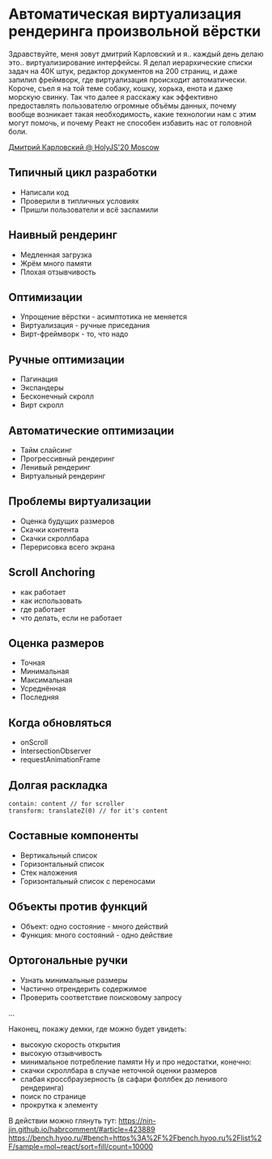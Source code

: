 # Автоматическая виртуализация рендеринга произвольной вёрстки

Здравствуйте, меня зовут дмитрий Карловский и я.. каждый день делаю это.. виртуализирование интерфейсы. Я делал иерархические списки задач на 40К штук, редактор документов на 200 страниц, и даже запилил фреймворк, где виртуализация происходит автоматически. Короче, съел я на той теме собаку, кошку, хорька, енота и даже морскую свинку. Так что далее я расскажу как эффективно предоставлять пользователю огромные объёмы данных, почему вообще возникает такая необходимость, какие технологии нам с этим могут помочь, и почему Реакт не способен избавить нас от головной боли.

[Дмитрий Карловский @ HolyJS'20 Moscow](https://holyjs-moscow.ru/)

## Типичный цикл разработки

- Написали код
- Проверили в типличных условиях
- Пришли пользователи и всё заспамили

## Наивный рендеринг

- Медленная загрузка
- Жрём много памяти
- Плохая отзывчивость

## Оптимизации

- Упрощение вёрстки - асимптотика не меняется
- Виртуализация - ручные приседания
- Вирт-фреймворк - то, что надо

## Ручные оптимизации

- Пагинация
- Экспандеры
- Бесконечный скролл
- Вирт скролл

## Автоматические оптимизации

- Тайм слайсинг
- Прогрессивный рендеринг
- Ленивый рендеринг
- Виртуальный рендеринг

## Проблемы виртуализации

- Оценка будущих размеров
- Скачки контента
- Скачки скроллбара
- Перерисовка всего экрана

## Scroll Anchoring

- как работает
- как использовать
- где работает
- что делать, если не работает

## Оценка размеров

- Точная
- Минимальная
- Максимальная
- Усреднённая
- Последняя

## Когда обновляться

- onScroll
- IntersectionObserver
- requestAnimationFrame

## Долгая раскладка

```
contain: content // for scroller
transform: translateZ(0) // for it's content
```

## Составные компоненты

- Вертикальный список
- Горизонтальный список
- Стек наложения
- Горизонтальный список с переносами

## Объекты против функций

- Объект: одно состояние - много действий
- Функция: много состояний - одно действие

## Ортогональные ручки

- Узнать минимальные размеры
- Частично отрендерить содержимое
- Проверить соответствие поисковому запросу

...

Наконец, покажу демки, где можно будет увидеть:
- высокую скорость открытия
- высокую отзывчивость
- минимальное потребление памяти
Ну и про недостатки, конечно:
- скачки скроллбара в случае неточной оценки размеров
- слабая кроссбраузерность (в сафари фоллбек до ленивого рендеринга)
- поиск по странице
- прокрутка к элементу

В действии можно глянуть тут:
https://nin-jin.github.io/habrcomment/#article=423889
https://bench.hyoo.ru/#bench=https%3A%2F%2Fbench.hyoo.ru%2Flist%2F/sample=mol~react/sort=fill/count=10000
